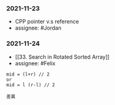 ### 2021-11-23 
* CPP pointer v.s reference
* assignee: #Jordan 

### 2021-11-24
* [[33. Search in Rotated Sorted Array]]
* assignee: #Felix 
```
mid = (l+r) // 2
or
mid = l (r-l) // 2

差異